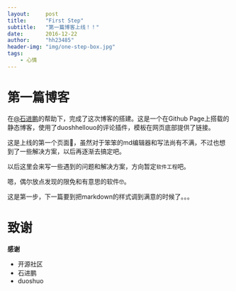 ```yaml
---
layout:     post
title:      "First Step"
subtitle:   "第一篇博客上线！！"
date:       2016-12-22
author:     "hh23485"
header-img: "img/one-step-box.jpg"
tags:
    - 心情
---
```



# 第一篇博客

在[@石进鹏](http://shminjs.top)的帮助下，完成了这次博客的搭建。这是一个在Github Page上搭载的静态博客，使用了duoshhellouo的评论插件，模板在网页底部提供了链接。

这是上线的第一个页面🤣，虽然对于笨笨的md编辑器和写法尚有不满，不过也想到了一些解决方案，以后再逐渐去搞定吧。

以后这里会来写一些遇到的问题和解决方案，方向暂定`软件工程`吧。

嗯，偶尔放点发现的限免和有意思的软件🤓。

这是第一步，下一篇要到把markdown的样式调到满意的时候了。。。


# 致谢

**感谢**
- 开源社区
- 石进鹏
- duoshuo



